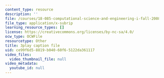 ```yaml
---
content_type: resource
description: ''
file: /courses/18-085-computational-science-and-engineering-i-fall-2008/ce99f6d58819b04060f65122da361117_bciGyT6eeOE.srt
file_type: application/x-subrip
learning_resource_types: []
license: https://creativecommons.org/licenses/by-nc-sa/4.0/
ocw_type: OCWFile
resourcetype: Other
title: 3play caption file
uid: ce99f6d5-8819-b040-60f6-5122da361117
video_files:
  video_thumbnail_file: null
video_metadata:
  youtube_id: null
---
```


